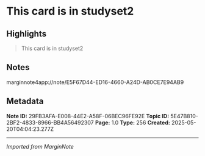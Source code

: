 # This card is in studyset2

## Highlights

> This card is in studyset2

## Notes

marginnote4app://note/E5F67D44-ED16-4660-A24D-AB0CE7E94AB9

## Metadata

**Note ID:** 29FB3AFA-E008-44E2-A58F-06BEC96FE92E
**Topic ID:** 5E47B810-2BF2-4833-8966-BB4A56492307
**Page:** 1.0
**Type:** 256
**Created:** 2025-05-20T04:04:23.277Z

---
*Imported from MarginNote*